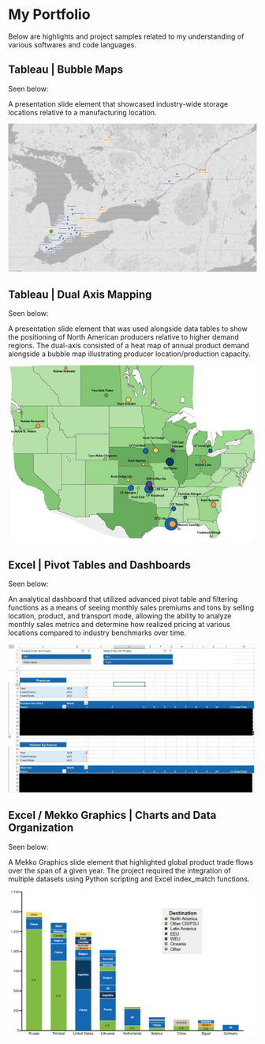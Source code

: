 # My Portfolio



Below are highlights and project samples related to my understanding of various softwares and code languages.

## Tableau | Bubble Maps
Seen below: 

A presentation slide element that showcased industry-wide storage locations relative to a manufacturing location. 

<p align="center">
  <img src="https://github.com/NMcKinney237/Portfolio/blob/master/Graphics/Bubble_Map_01.JPG">
</p>


## Tableau | Dual Axis Mapping

Seen below:  

A presentation slide element that was used alongside data tables to show the positioning of North American producers relative to higher demand regions. The dual-axis consisted of a heat map of annual product demand alongside a bubble map illustrating producer location/production capacity.

<p align="center">
  <img src="https://github.com/NMcKinney237/Portfolio/blob/master/Graphics/Dual_Axis_Map.JPG">
</p>

## Excel | Pivot Tables and Dashboards 

Seen below:  

An analytical dashboard that utilized advanced pivot table and filtering functions as a means of seeing monthly sales premiums and tons by selling location, product, and transport mode, allowing the ability to analyze monthly sales metrics and determine how realized pricing at various locations compared to industry benchmarks over time.

<p align="center">
  <img src="https://github.com/NMcKinney237/Portfolio/blob/master/Graphics/Excel_Summary_Report.jpg">
</p>

## Excel / Mekko Graphics | Charts and Data Organization

Seen below:  

A Mekko Graphics slide element that highlighted global product trade flows over the span of a given year. The project required the integration of multiple datasets using Python scripting and Excel index_match functions.



<p align="center">
  <img src="https://github.com/NMcKinney237/Portfolio/blob/master/Graphics/EU_Trade.JPG">
</p>
